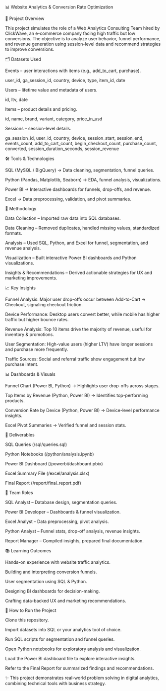 📊 Website Analytics & Conversion Rate Optimization

📌 Project Overview

This project simulates the role of a Web Analytics Consulting Team hired by ClickWave, an e-commerce company facing high traffic but low conversions. The objective is to analyze user behavior, funnel performance, and revenue generation using session-level data and recommend strategies to improve conversions.

🗂️ Datasets Used

Events – user interactions with items (e.g., add_to_cart, purchase).

user_id, ga_session_id, country, device, type, item_id, date

Users – lifetime value and metadata of users.

id, ltv, date

Items – product details and pricing.

id, name, brand, variant, category, price_in_usd

Sessions – session-level details.

ga_session_id, user_id, country, device, session_start, session_end, events_count, add_to_cart_count, begin_checkout_count, purchase_count, converted, session_duration_seconds, session_revenue

🛠️ Tools & Technologies

SQL (MySQL / BigQuery) → Data cleaning, segmentation, funnel queries.

Python (Pandas, Matplotlib, Seaborn) → EDA, funnel analysis, visualizations.

Power BI → Interactive dashboards for funnels, drop-offs, and revenue.

Excel → Data preprocessing, validation, and pivot summaries.

🔎 Methodology

Data Collection – Imported raw data into SQL databases.

Data Cleaning – Removed duplicates, handled missing values, standardized formats.

Analysis – Used SQL, Python, and Excel for funnel, segmentation, and revenue analysis.

Visualization – Built interactive Power BI dashboards and Python visualizations.

Insights & Recommendations – Derived actionable strategies for UX and marketing improvements.

📈 Key Insights

Funnel Analysis: Major user drop-offs occur between Add-to-Cart → Checkout, signaling checkout friction.

Device Performance: Desktop users convert better, while mobile has higher traffic but higher bounce rates.

Revenue Analysis: Top 10 items drive the majority of revenue, useful for inventory & promotions.

User Segmentation: High-value users (higher LTV) have longer sessions and purchase more frequently.

Traffic Sources: Social and referral traffic show engagement but low purchase intent.

📊 Dashboards & Visuals

Funnel Chart (Power BI, Python) → Highlights user drop-offs across stages.

Top Items by Revenue (Python, Power BI) → Identifies top-performing products.

Conversion Rate by Device (Python, Power BI) → Device-level performance insights.

Excel Pivot Summaries → Verified funnel and session stats.

📌 Deliverables

SQL Queries (/sql/queries.sql)

Python Notebooks (/python/analysis.ipynb)

Power BI Dashboard (/powerbi/dashboard.pbix)

Excel Summary File (/excel/analysis.xlsx)

Final Report (/report/final_report.pdf)

👥 Team Roles

SQL Analyst – Database design, segmentation queries.

Power BI Developer – Dashboards & funnel visualization.

Excel Analyst – Data preprocessing, pivot analysis.

Python Analyst – Funnel stats, drop-off analysis, revenue insights.

Report Manager – Compiled insights, prepared final documentation.

📚 Learning Outcomes

Hands-on experience with website traffic analytics.

Building and interpreting conversion funnels.

User segmentation using SQL & Python.

Designing BI dashboards for decision-making.

Crafting data-backed UX and marketing recommendations.

🚀 How to Run the Project

Clone this repository.

Import datasets into SQL or your analytics tool of choice.

Run SQL scripts for segmentation and funnel queries.

Open Python notebooks for exploratory analysis and visualization.

Load the Power BI dashboard file to explore interactive insights.

Refer to the Final Report for summarized findings and recommendations.

✨ This project demonstrates real-world problem solving in digital analytics, combining technical tools with business strategy.
